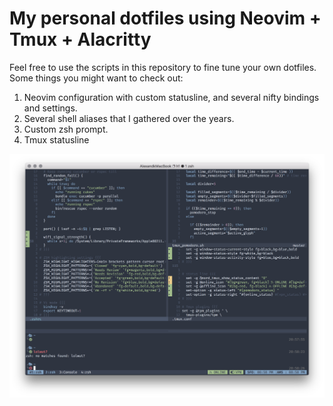# My personal dotfiles using Neovim + Tmux + Alacritty

Feel free to use the scripts in this repository to fine tune your own dotfiles. Some things you might want to check out:

1. Neovim configuration with custom statusline, and several nifty bindings and settings.
2. Several shell aliases that I gathered over the years.
3. Custom zsh prompt.
3. Tmux statusline

![image](https://raw.githubusercontent.com/alexanderjeurissen/dotfiles/master/screenshots/nord.png)

